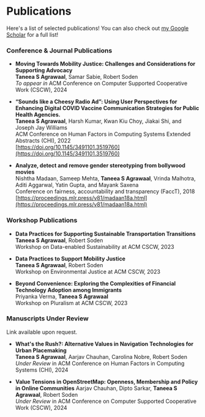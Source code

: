 # 

# 

# Publications


Here's a list of selected publications! You can also check out [my Google Scholar](https://scholar.google.com/citations?user=ZmfeEKUAAAAJ&hl=en&inst=315209982802967212) for a full list! 

### Conference & Journal Publications

- **Moving Towards Mobility Justice: Challenges and Considerations for Supporting Advocacy**  
**Taneea S Agrawaal**, Samar Sabie, Robert Soden  
*To appear in* ACM Conference on Computer Supported Cooperative Work (CSCW), 2024

- **“Sounds like a Cheesy Radio Ad”: Using User Perspectives for Enhancing Digital COVID Vaccine Communication Strategies for Public Health Agencies.**  
**Taneea S Agrawaal**, Harsh Kumar, Kwan Kiu Choy, Jiakai Shi, and Joseph Jay Williams  
ACM Conference on Human Factors in Computing Systems Extended Abstracts (CHI), 2022  
[https://doi.org/10.1145/3491101.3519760](https://doi.org/10.1145/3491101.3519760)

- **Analyze, detect and remove gender stereotyping from bollywood movies**  
Nishtha Madaan, Sameep Mehta, **Taneea S Agrawaal**, Vrinda Malhotra, Aditi Aggarwal, Yatin Gupta, and Mayank Saxena  
Conference on fairness, accountability and transparency (FaccT), 2018
[https://proceedings.mlr.press/v81/madaan18a.html](https://proceedings.mlr.press/v81/madaan18a.html)


### Workshop Publications
- **Data Practices for Supporting Sustainable Transportation Transitions**  
**Taneea S Agrawaal**, Robert Soden  
Workshop on Data-enabled Sustainability at ACM CSCW, 2023

- **Data Practices to Support Mobility Justice**  
**Taneea S Agrawaal**, Robert Soden  
Workshop on Environmental Justice at ACM CSCW, 2023

- **Beyond Convenience: Exploring the Complexities of Financial Technology Adoption among Immigrants**  
Priyanka Verma, **Taneea S Agrawaal**  
Workshop on Pluralism at ACM CSCW, 2023


### Manuscripts Under Review
Link available upon request.

- **What's the Rush?: Alternative Values in Navigation Technologies for Urban Placemaking**  
**Taneea S Agrawaal**, Aarjav Chauhan, Carolina Nobre, Robert Soden  
*Under Review* in ACM Conference on Human Factors in Computing Systems (CHI), 2024

- **Value Tensions in OpenStreetMap: Openness, Membership and Policy in Online Communities**
Aarjav Chauhan, Dipto Sarkar, **Taneea S Agrawaal**, Robert Soden  
*Under Review* in ACM Conference on Computer Supported Cooperative Work (CSCW), 2024









